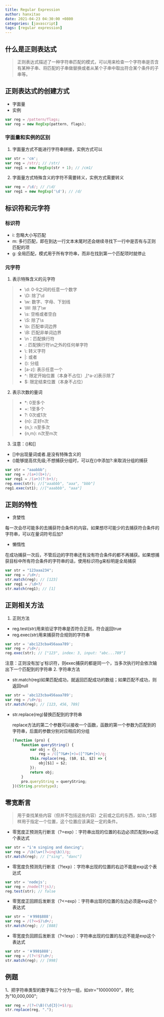 ```yaml
---
title: Regular Expression
author: hanxitao
date: 2021-04-23 04:30:00 +0800
categories: [javascript]
tags: [regular expression]
---
```


## 什么是正则表达式
> 正则表达式描述了一种字符串匹配的模式，可以用来检查一个字符串是否含有某种子串、将匹配的子串做替换或者从某个子串中取出符合某个条件的子串等。

## 正则表达式的创建方式
- 字面量
- 实例
```javascript
var reg = /pattern/flags;
var reg = new RegExp(pattern, flags);
```
### 字面量和实例的区别
1. 字面量方式不能进行字符串拼接，实例方式可以
```javascript
var str = 'cm';
var reg = /str/; // /str/
var reg1 = new RegExp(str + 1); // /cm1/
```
2. 字面量方式特殊含义的字符不需要转义，实例方式需要转义
```javascript
var reg = /\d/; // /\d/
var reg1 = new RegExp('\d'); // /d/
```

## 标识符和元字符
### 标识符
- i: 忽略大小写匹配
- m: 多行匹配，即在到达一行文本末尾时还会继续寻找下一行中是否有与正则匹配的项
- g: 全局匹配，模式用于所有字符串，而非在找到第一个匹配项时就停止
### 元字符
1. 表示特殊含义的元字符
> - \d: 0-9之间的任意一个数字
> - \D: 除了\d
> - \w: 数字、字母、下划线
> - \W: 除了\w
> - \s: 空格或者空白
> - \S: 除了\s
> - \b: 匹配单词边界
> - \B: 匹配非单词边界
> - \n：匹配换行符
> - .: 匹配换行符\n之外的任何单字符
> - \\: 转义字符
> - \|: 或者
> - (): 分组
> - \[a-z\]: 表示任意一个
> - ^: 限定开始位置（本身不占位）,[^a-z]表示除了
> - $: 限定结束位置（本身不占位）
2. 表示次数的量词
> - *: 0至多个
> - +: 1至多个
> - ?: 0次或1次
> - {n}: 正好n次
> - {n,}: n至多次
> - {n,m}: n次至m次
3. 注意：()和[]
  - []中出现量词或者\.是没有特殊含义的
  - ()能够提高优先级;不想捕获分组时，可以在()中添加?:来取消分组的捕获
  ```javascript
  var str = "aaabbb";
  var reg = /(a+)(b+)/;
  var reg1 = /(a+)(?:b+)/;
  reg.exec(str); //["aaabbb", "aaa", "bbb"]
  reg1.exec(st1); //["aaabbb", "aaa"]
  ```

## 正则的特性
- 贪婪性

每一次会尽可能多的去捕获符合条件的内容。如果想尽可能少的去捕获符合条件的字符串，可以在量词符号后加?

- 懒惰性

在成功捕获一次后，不管后边的字符串还有没有符合条件的都不再捕获。如果想捕获目标中所有符合条件的字符串的话，使用标识符g来标明是全局捕获
```javascript
var str = "123aaa234";
var reg = /\d+/;
str.match(reg); // [123]
var reg1 = /\d+?/
str.match(reg1); // [1]
```

## 正则相关方法
1. 正则方法
  - reg.test(str)用来验证字符串是否符合正则，符合返回true
  - reg.exec(str)用来捕获符合规则的字符串
  ```javascript
  var str = 'abc123cba456aaa789';
  var reg = /\d+/;
  reg.exec(str); // ["123", index: 3, input: "abc...789"]
  ```
  注意：正则没有加'g'标识符，则exec捕获的都是同一个，当多次执行时会依次输出下一个匹配到的字符串
2. 字符串方法
  - str.match(reg)如果匹配成功，就返回匹配成功的数组；如果匹配不成功，则返回null
  ```javascript
  var str = 'abc123cba456aaa789';
  var reg = /\d+/g;
  str.match(reg); // [123, 456, 789]
  ```
  - str.replace(reg)替换匹配到的字符串

    replace方法的第二个参数可以接收一个函数，函数的第一个参数为匹配到的字符串，后面的参数分别对应相应的分组
    ```javascript
    (function (pro) {
        function queryString() {
            var obj = {},
                reg = /([^?&#+]+)=([^?&#+]+)/g;
            this.replace(reg, ($0, $1, $2) => {
                obj[$1] = $2;
            });
            return obj;
        }
        pro.queryString = queryString;
    })(String.prototype);
    ```

## 零宽断言
> 用于查找某些内容（但并不包括这些内容）之前或之后的东西，如\b,^,$那样用于指定一个位置，这个位置应该满足一定的条件。

- 零宽度正预测先行断言（?=exp）：字符串出现的位置的右边必须匹配到exp这个表达式
```javascript
var str = "i'm singing and dancing";
var reg = /\b(\w+(?=ing\b))/g;
str.match(reg); // ["sing", "danc"]
```
- 零宽度负预测先行断言（?!exp）：字符串出现的位置的右边不能是exp这个表达式
```javascript
var str = 'nodejs';
var reg = /node(?!js)/;
reg.test(str); // false
```
- 零宽度正回顾后发断言（?<=exp）：字符串出现的位置的左边必须是exp这个表达式
```javascript
var str = '￥998$888';
var reg = /(?<=$)\d+/;
str.match(reg); // [888]
```
- 零宽度负回顾后发断言（?<!exp）：字符串出现的位置的左边不能是exp这个表达式
```javascript
var str = '￥998$888';
var reg = /(?<!$)\d+/;
str.match(reg); // [998]
```

## 例题
1、把字符串类型的数字每三个分为一组，如str="10000000"，转化为"10,000,000";
```javascript
var reg = /(?=(\B)(\d{3})+$)/g;
str.replace(reg, ".");
```